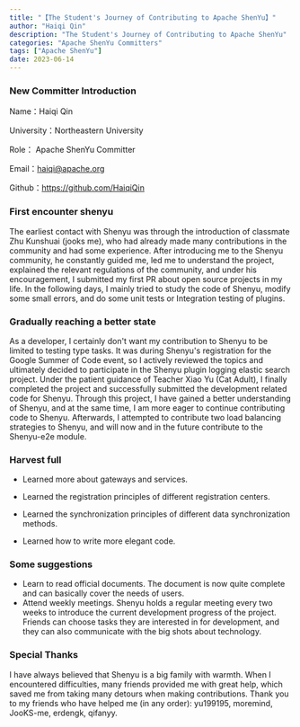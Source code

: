 ```yaml
---
title: "【The Student's Journey of Contributing to Apache ShenYu】"
author: "Haiqi Qin"
description: "The Student's Journey of Contributing to Apache ShenYu"
categories: "Apache ShenYu Committers"
tags: ["Apache ShenYu"]
date: 2023-06-14
---
```


### New Committer Introduction

Name：Haiqi Qin

University：Northeastern University

Role： Apache ShenYu Committer

Email：haiqi@apache.org

Github：https://github.com/HaiqiQin

### First encounter shenyu

The earliest contact with Shenyu was through the introduction of classmate Zhu Kunshuai (jooks me), who had already made many contributions in the community and had some experience. After introducing me to the Shenyu community, he constantly guided me, led me to understand the project, explained the relevant regulations of the community, and under his encouragement, I submitted my first PR about open source projects in my life. In the following days, I mainly tried to study the code of Shenyu, modify some small errors, and do some unit tests or Integration testing of plugins.

### Gradually reaching a better state

As a developer, I certainly don't want my contribution to Shenyu to be limited to testing type tasks. It was during Shenyu's registration for the Google Summer of Code event, so I actively reviewed the topics and ultimately decided to participate in the Shenyu plugin logging elastic search project. Under the patient guidance of Teacher Xiao Yu (Cat Adult), I finally completed the project and successfully submitted the development related code for Shenyu. Through this project, I have gained a better understanding of Shenyu, and at the same time, I am more eager to continue contributing code to Shenyu. Afterwards, I attempted to contribute two load balancing strategies to Shenyu, and will now and in the future contribute to the Shenyu-e2e module.

### Harvest full

- Learned more about gateways and services.

- Learned the registration principles of different registration centers.

- Learned the synchronization principles of different data synchronization methods.

- Learned how to write more elegant code.

### Some suggestions

- Learn to read official documents. The document is now quite complete and can basically cover the needs of users.
- Attend weekly meetings. Shenyu holds a regular meeting every two weeks to introduce the current development progress of the project. Friends can choose tasks they are interested in for development, and they can also communicate with the big shots about technology.

### Special Thanks

I have always believed that Shenyu is a big family with warmth. When I encountered difficulties, many friends provided me with great help, which saved me from taking many detours when making contributions. Thank you to my friends who have helped me (in any order): yu199195, moremind, JooKS-me, erdengk, qifanyy.

